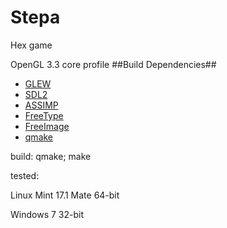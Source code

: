 # Stepa
Hex game 

OpenGL 3.3 core profile
##Build Dependencies##

- [GLEW](http://glew.sourceforge.net/)
- [SDL2](http://www.libsdl.org/)
- [ASSIMP](http://assimp.sourceforge.net/)
- [FreeType](http://www.freetype.org/)
- [FreeImage](http://freeimage.sourceforge.net/download.html)
- [qmake](http://www.qt.io/)

build:
qmake;
make

tested:

Linux Mint 17.1 Mate 64-bit

Windows 7 32-bit
